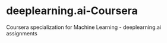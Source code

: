 # deeplearning.ai-Coursera
 Coursera specialization for Machine Learning - deeplearning.ai assignments
